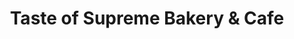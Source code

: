 ---
title: "Taste of Supreme Bakery & Cafe"
url: /rochester/taste-of-supreme-bakery-and-cafe/
shop: bakery
---